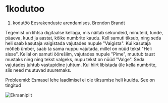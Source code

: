 # 1kodutoo
1. kodutöö Eesrakenduste arendamises.
Brendon Brandt

Tegemist on lihtsa digitaalse kellaga, mis näitab sekundeid, minuteid, tunde, päaeva, kuud ja aastat, kõike numbrite kaudu. Kell samuti tiksub, ning seda heli saab kasutaja vaigistada vajutades nupule "Vaigista". Kui kasutaja mõtleb ümber, saab ta sama nuppu vajutada, millel on nüüd tekst "Heli sisse". Kellal on samuti öörešiim, vajutades nupule "Pime", muutub taust mustaks ning ning tekst valgeks, nupu tekst on nüüd "Valge". Seda vajutades juhtub vastupidine juhtum. Kui hiirt libistada üle kella numbrite, siis need muutuvad suuremaks.

Probleemid: Esmasel lehe laadimisel ei ole tiksumise heli kuulda. See on tingitud <audio> elemendi kasutamise reeglitest, et helid ega videod ei tohi automaatselt mängida vastavalt autoplay reeglitele. Kasutaja peab lehel suvalisel kohal klikkima.
  
  ![Ekraanipilt](http://www.tlu.ee/~bb073196/eesrakend2020/kodutoo1/Screenshot%20(2).png)
